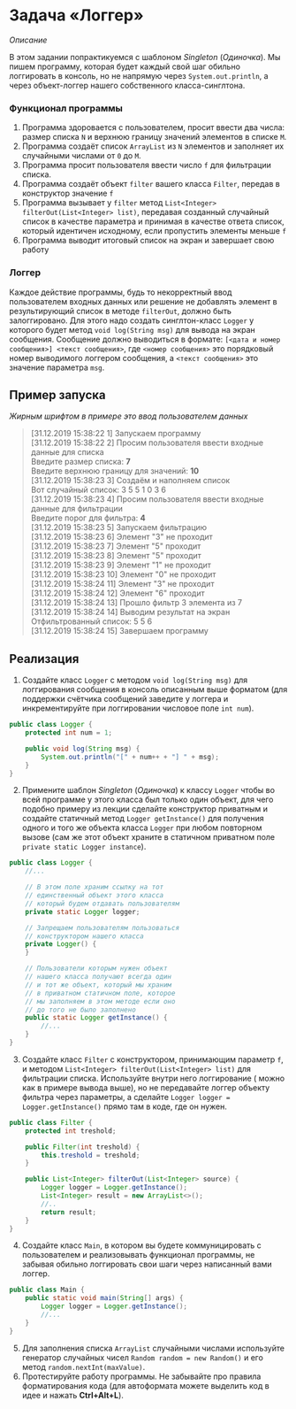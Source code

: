 # Задача «Логгер»

*Описание*

В этом задании попрактикуемся с шаблоном *Singleton* (*Одиночка*). Мы пишем программу, которая будет каждый свой шаг
обильно логгировать в консоль, но не напрямую через `System.out.println`, а через объект-логгер нашего собственного
класса-синглтона.

### Функционал программы

1. Программа здоровается с пользователем, просит ввести два числа: размер списка `N` и верхнюю границу значений
   элементов в списке `M`.
2. Программа создаёт список `ArrayList` из `N` элементов и заполняет их случайными числами от `0` до `M`.
3. Программа просит пользователя ввести число `f` для фильтрации списка.
4. Программа создаёт объект `filter` вашего класса `Filter`, передав в конструктор значение `f`
5. Программа вызывает у `filter` метод `List<Integer> filterOut(List<Integer> list)`, передавая созданный случайный
   список в качестве параметра и принимая в качестве ответа список, который идентичен исходному, если пропустить
   элементы меньше `f`
6. Программа выводит итоговый список на экран и завершает свою работу

### Логгер

Каждое действие программы, будь то некорректный ввод пользователем входных данных или решение не добавлять элемент в
результирующий список в методе `filterOut`, должно быть залоггировано. Для этого надо создать синглтон-класс `Logger` у
которого будет метод `void log(String msg)` для вывода на экран сообщения. Сообщение должно выводиться в
формате: `[<дата и номер сообщения>] <текст сообщения>`, где `<номер сообщения>` это порядковый номер выводимого
логгером сообщения, а `<текст сообщения>` это значение параметра `msg`.

## Пример запуска

*Жирным шрифтом в примере это ввод пользователем данных*
> [31.12.2019 15:38:22 1] Запускаем программу  <br/>
> [31.12.2019 15:38:22 2] Просим пользователя ввести входные данные для списка <br/>
> Введите размер списка: **7**<br/>
> Введите верхнюю границу для значений: **10** <br/>
> [31.12.2019 15:38:23 3] Создаём и наполняем список <br/>
> Вот случайный список: 3 5 5 1 0 3 6 <br/>
> [31.12.2019 15:38:23 4] Просим пользователя ввести входные данные для фильтрации <br/>
> Введите порог для фильтра: **4** <br/>
> [31.12.2019 15:38:23 5] Запускаем фильтрацию <br/>
> [31.12.2019 15:38:23 6] Элемент "3" не проходит <br/>
> [31.12.2019 15:38:23 7] Элемент "5" проходит <br/>
> [31.12.2019 15:38:23 8] Элемент "5" проходит <br/>
> [31.12.2019 15:38:23 9] Элемент "1" не проходит <br/>
> [31.12.2019 15:38:23 10] Элемент "0" не проходит <br/>
> [31.12.2019 15:38:24 11] Элемент "3" не проходит <br/>
> [31.12.2019 15:38:24 12] Элемент "6" проходит <br/>
> [31.12.2019 15:38:24 13] Прошло фильтр 3 элемента из 7 <br/>
> [31.12.2019 15:38:24 14] Выводим результат на экран <br/>
> Отфильтрованный список: 5 5 6 <br/>
> [31.12.2019 15:38:24 15] Завершаем программу <br/>

## Реализация

1. Создайте класс `Logger` с методом `void log(String msg)` для логгирования сообщения в консоль описанным выше
   форматом (для поддержки счётчика сообщений заведите у логгера и инкрементируйте при логгировании числовое
   поле `int num`).

```java
public class Logger {
    protected int num = 1;

    public void log(String msg) {
        System.out.println("[" + num++ + "] " + msg);
    }
}
```

2. Примените шаблон *Singleton* (*Одиночка*) к классу `Logger` чтобы во всей программе у этого класса был только один
   объект, для чего подобно примеру из лекции сделайте конструктор приватным и создайте статичный
   метод `Logger getInstance()` для получения одного и того же объекта класса `Logger` при любом повторном вызове (сам
   же этот объект храните в статичном приватном поле `private static Logger instance`).

```java
public class Logger {
    //...

    // В этом поле храним ссылку на тот
    // единственный объект этого класса
    // который будем отдавать пользователям
    private static Logger logger;

    // Запрещаем пользователям пользоваться
    // конструктором нашего класса
    private Logger() {
    }

    // Пользователи которым нужен объект
    // нашего класса получают всегда один
    // и тот же объект, который мы храним
    // в приватном статичном поле, которое
    // мы заполняем в этом методе если оно
    // до того не было заполнено
    public static Logger getInstance() {
        //...
    }
}
```

3. Создайте класс `Filter` с конструктором, принимающим параметр `f`, и
   методом `List<Integer> filterOut(List<Integer> list)` для фильтрации списка. Используйте внутри него логгирование (
   можно как в примере вывода выше), но не передавайте логгер объекту фильтра через параметры, а
   сделайте `Logger logger = Logger.getInstance()` прямо там в коде, где он нужен.

```java
public class Filter {
    protected int treshold;

    public Filter(int treshold) {
        this.treshold = treshold;
    }

    public List<Integer> filterOut(List<Integer> source) {
        Logger logger = Logger.getInstance();
        List<Integer> result = new ArrayList<>();
        //..
        return result;
    }
}
```

4. Создайте класс `Main`, в котором вы будете коммуницировать с пользователем и реализовывать функционал программы, не
   забывая обильно логгировать свои шаги через написанный вами логгер.

```java
public class Main {
    public static void main(String[] args) {
        Logger logger = Logger.getInstance();
        //...
    }
}
```

5. Для заполнения списка `ArrayList` случайными числами используйте генератор случайных
   чисел `Random random = new Random()` и его метод `random.nextInt(maxValue)`.
6. Протестируйте работу программы. Не забывайте про правила форматирования кода (для автоформата можете выделить код в
   идее и нажать **Ctrl+Alt+L**).
